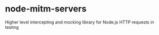 # node-mitm-servers
Higher level intercepting and mocking library for Node.js HTTP requests in testing
